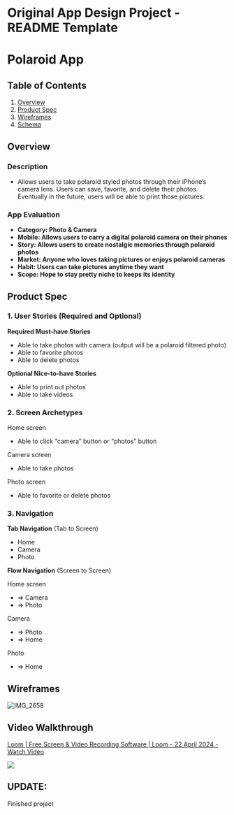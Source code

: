 # Original App Design Project - README Template
# Polaroid App
## Table of Contents

1. [Overview](https://courses.codepath.org/snippets/ios101/readme_templates/capstone_readme#Overview)
2. [Product Spec](https://courses.codepath.org/snippets/ios101/readme_templates/capstone_readme#Product-Spec)
3. [Wireframes](https://courses.codepath.org/snippets/ios101/readme_templates/capstone_readme#Wireframes)
4. [Schema](https://courses.codepath.org/snippets/ios101/readme_templates/capstone_readme#Schema)

## Overview

### **Description**
* Allows users to take polaroid styled photos through their iPhone’s camera lens. Users can save, favorite, and delete their photos. Eventually in the future, users will be able to print those pictures.


### **App Evaluation**
* **Category: Photo & Camera**
* **Mobile: Allows users to carry a digital polaroid camera on their phones**
* **Story: Allows users to create nostalgic memories through polaroid photos**
* **Market: Anyone who loves taking pictures or enjoys polaroid cameras**
* **Habit: Users can take pictures anytime they want**
* **Scope: Hope to stay pretty niche to keeps its identity**



## Product Spec

### **1. User Stories (Required and Optional)**

**Required Must-have Stories**



* Able to take photos with camera (output will be a polaroid filtered photo)
* Able to favorite photos
* Able to delete photos

**Optional Nice-to-have Stories**



* Able to print out photos
* Able to take videos


### **2. Screen Archetypes**

Home screen
* Able to click “camera” button or “photos” button

Camera screen
* Able to take photos

Photo screen
* Able to favorite or delete photos


### **3. Navigation**

**Tab Navigation** (Tab to Screen)
* Home
* Camera
* Photo

**Flow Navigation** (Screen to Screen)

Home screen
* => Camera
* => Photo

Camera
* => Photo
* => Home

Photo
* => Home



## Wireframes
![IMG_2658](https://github.com/YoungMo18/PolaroidApp/assets/97260958/8ae98e8f-da59-4ac5-9c3e-016eeeaabdb3)

## Video Walkthrough
<div>
    <a href="https://www.loom.com/share/16dc2d8bb102468795270ef535b0cf36">
      <p>Loom | Free Screen & Video Recording Software | Loom - 22 April 2024 - Watch Video</p>
    </a>
    <a href="https://www.loom.com/share/16dc2d8bb102468795270ef535b0cf36">
      <img style="max-width:300px;" src="https://cdn.loom.com/sessions/thumbnails/16dc2d8bb102468795270ef535b0cf36-with-play.gif">
    </a>
</div>


## UPDATE:
Finished project

